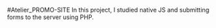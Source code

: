 #Atelier_PROMO-SITE
In this project, I studied native JS and submitting forms to the server using PHP.
